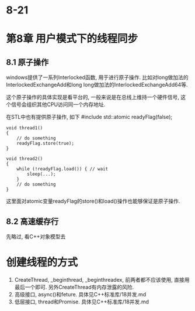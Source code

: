 # 8-21

# 第8章 用户模式下的线程同步

## 8.1 原子操作
windows提供了一系列Interlocked函数, 用于进行原子操作.
比如对long做加法的InterlockedExchangeAdd和long long做加法的InterlockedExchangeAdd64等.

这个原子操作的具体实现是看平台的, 一般来说是在总线上维持一个硬件信号, 这个信号会组织其他CPU访问同一个内存地址.

在STL中也有提供原子操作, 如下
    #include <atomic>
    std::atomic<bool> readyFlag(false);

    void thread1()
    {
        // do something
        readyFlag.store(true);
    }

    void thread2()
    {
        while (!readyFlag.load()) { // wait
            sleep(...);
        }
        // do something
    }

这里面对atomic变量readyFlag的store()和load()操作也能够保证是原子操作.

## 8.2 高速缓存行
先略过, 看C++对象模型去

# 创建线程的方式

1. CreateThread, _beginthread, _beginthreadex, 前两者都不应该使用, 直接用最后一个即可. 另外CreateThread有内存泄露的风险.
2. 高级接口, async()和feture. 具体见C++标准库/18并发.md
3. 低层接口, thread和Promise. 具体见C++标准库/18并发.md
